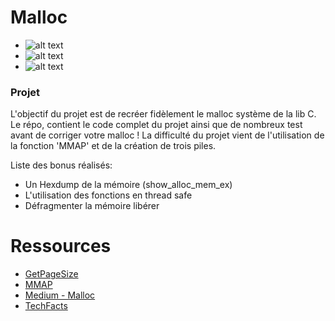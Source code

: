 # Malloc

- ![alt text](https://img.shields.io/badge/Note-105%2F100-lightgreen)
- ![alt text](https://img.shields.io/badge/Dur%C3%A9e%20du%20projet-4%20semaine-orange)
- ![alt text](https://img.shields.io/badge/XP-9450-red)

### Projet

L'objectif du projet est de recréer fidèlement le malloc système de la lib C.
Le répo, contient le code complet du projet ainsi que de nombreux test avant de corriger votre malloc !
La difficulté du projet vient de l'utilisation de la fonction 'MMAP' et de la création de trois piles.

Liste des bonus réalisés:

- Un Hexdump de la mémoire (show_alloc_mem_ex)
- L'utilisation des fonctions en thread safe
- Défragmenter la mémoire libérer

# Ressources

- [GetPageSize](https://man7.org/linux/man-pages/man2/getpagesize.2.html)
- [MMAP](https://man7.org/linux/man-pages/man2/mmap.2.html)
- [Medium - Malloc](https://medium.com/a-42-journey/how-to-create-your-own-malloc-library-b86fedd39b96)
- [TechFacts](https://tharikasblogs.blogspot.com/p/how-to-write-your-own-malloc-and-free.html) 
